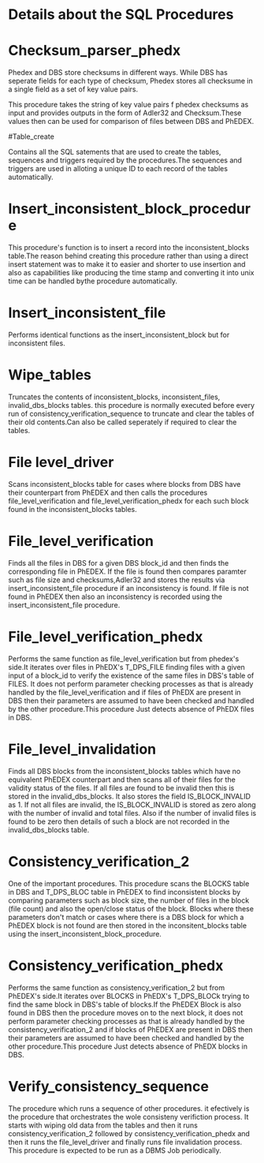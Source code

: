# Details about the SQL Procedures

# Checksum\_parser\_phedx

Phedex and DBS store checksums in different ways. While DBS has seperate fields for each type of checksum, Phedex stores all checksume in a single field as a set of key value pairs.

This procedure takes the string of key value pairs f phedex checksums as input and provides outputs in the form of Adler32 and Checksum.These values then can be used for comparison of files between DBS and PhEDEX.

#Table\_create

Contains all the SQL satements that are used to create the tables, sequences and triggers required by the procedures.The sequences and triggers are used in alloting a unique ID to each record of the tables automatically.

 
# Insert\_inconsistent\_block\_procedure
 
This procedure's function is to insert a record into the inconsistent\_blocks table.The reason behind creating this procedure rather than using a direct insert statement was to make it to easier and shorter to use insertion and also as capabilities like producing the time stamp and converting it into unix time can be handled bythe procedure automatically.

# Insert\_inconsistent\_file

Performs identical functions as the insert\_inconsistent\_block but for inconsistent files.

# Wipe\_tables

Truncates the contents of inconsistent\_blocks, inconsistent\_files, invalid\_dbs\_blocks tables. this procedure is normally executed before every run of consistency\_verification\_sequence to truncate and clear the tables of their old contents.Can also be called seperately if required to clear the tables.

# File level\_driver

Scans inconsistent\_blocks table for cases where blocks from DBS have their counterpart from PhEDEX and then calls the procedures file\_level\_verification and file\_level\_verification\_phedx for each such block found in the inconsistent\_blocks tables.

# File\_level\_verification

Finds all the files in DBS for a given DBS block\_id and then finds the corresponding file in PhEDEX. If the file is found then compares paramter such as file size and checksums,Adler32 and stores the results via insert\_inconsistent\_file procedure if an inconsistency is found. If file is not found in PhEDEX then also an inconsistency is recorded using the insert\_inconsistent\_file procedure.

# File\_level\_verification\_phedx

Performs the same function as file\_level\_verification but from phedex's side.It iterates over files in PhEDX's T\_DPS\_FILE finding files with a given input of a  block\_id to verify the existence of the same 
files in DBS's table of FILES. It does not perform parameter checking processes as that is already handled by the file\_level\_verification and if files of PhEDX are present in DBS then their parameters are assumed to have been 
checked and handled by the other procedure.This procedure Just detects absence of PhEDX files in DBS. 

# File\_level\_invalidation

Finds all DBS blocks from the inconsistent\_blocks tables which have no equivalent PhEDEX counterpart and then scans all of their files for the validity status of the files. If all files are found to be invalid then this is stored in the invalid\_dbs\_blocks. It also stores the field IS\_BLOCK\_INVALID as 1. If not all files are invalid, the IS\_BLOCK\_INVALID is stored as zero along with the number of invalid and total files.
Also if the number of invalid files is found to be zero then details of such a block are not recorded in the invalid\_dbs\_blocks table.

# Consistency\_verification\_2

One of the important procedures. This procedure scans the BLOCKS table in DBS and T\_DPS\_BLOC table in PhEDEX to find inconsistent blocks by comparing parameters such as block size, the number of files in the block (file count) and also the open/close status of the block. Blocks where these parameters don't match or cases where there is a DBS block for which a PhEDEX block is not found are then stored in the inconsitent\_blocks table using the insert\_inconsistent\_block\_procedure.

# Consistency\_verification\_phedx

Performs the same function as consistency\_verification\_2 but from PhEDEX's side.It iterates over BLOCKS in PhEDX's T\_DPS\_BLOCk trying to find  the same 
block in DBS's table of blocks.If the PhEDEX Block is also found in DBS then the procedure moves on to the next block, it does not perform parameter checking processes as that is already handled by the consistency\_verification\_2 and if blocks of PhEDEX are present in DBS then their parameters are assumed to have been 
checked and handled by the other procedure.This procedure Just detects absence of PhEDX blocks in DBS.

# Verify\_consistency\_sequence

The procedure which runs a sequence of other procedures. it efectively is the procedure that orchestrates the wole consisteny verifiction process. It starts with wiping old data from the tables and then it runs consistency\_verification\_2 followed by consistency\_verification\_phedx and then it runs the file\_level\_driver and finally runs file invalidation process. This procedure is expected to be run as a DBMS Job periodically.